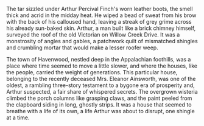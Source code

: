 The tar sizzled under Arthur Percival Finch's worn leather boots, the smell thick and acrid in the midday heat. He wiped a bead of sweat from his brow with the back of his calloused hand, leaving a streak of grey grime across his already sun-baked skin. Arthur, a man built like a brick chimney himself, surveyed the roof of the old Victorian on Willow Creek Drive. It was a monstrosity of angles and gables, a patchwork quilt of mismatched shingles and crumbling mortar that would make a lesser roofer weep.

The town of Havenwood, nestled deep in the Appalachian foothills, was a place where time seemed to move a little slower, and where the houses, like the people, carried the weight of generations. This particular house, belonging to the recently deceased Mrs. Eleanor Ainsworth, was one of the oldest, a rambling three-story testament to a bygone era of prosperity and, Arthur suspected, a fair share of whispered secrets. The overgrown wisteria climbed the porch columns like grasping claws, and the paint peeled from the clapboard siding in long, ghostly strips. It was a house that seemed to breathe with a life of its own, a life Arthur was about to disrupt, one shingle at a time.
